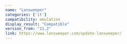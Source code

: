 ```yaml
---
name: "Lansweeper"
categories: ['it']
compatibility: emulation
display_result: "Compatible"
version_from: "11.2"
link: https://www.lansweeper.com/update-lansweeper/
---
```

